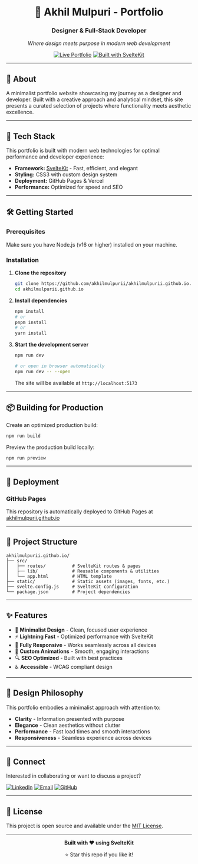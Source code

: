 <div align="center">

# 🎨 Akhil Mulpuri - Portfolio

### Designer & Full-Stack Developer

*Where design meets purpose in modern web development*

[![Live Portfolio](https://img.shields.io/badge/Live-Demo-00C7B7?style=for-the-badge&logo=vercel&logoColor=white)](https://akhilmulpurii.github.io/)
[![Built with SvelteKit](https://img.shields.io/badge/SvelteKit-FF3E00?style=for-the-badge&logo=svelte&logoColor=white)](https://kit.svelte.dev/)

</div>

---

## 📖 About

A minimalist portfolio website showcasing my journey as a designer and developer. Built with a creative approach and analytical mindset, this site presents a curated selection of projects where functionality meets aesthetic excellence.

---

## 🚀 Tech Stack

This portfolio is built with modern web technologies for optimal performance and developer experience:

- **Framework:** [SvelteKit](https://kit.svelte.dev/) - Fast, efficient, and elegant
- **Styling:** CSS3 with custom design system
- **Deployment:** GitHub Pages & Vercel
- **Performance:** Optimized for speed and SEO

---

## 🛠️ Getting Started

### Prerequisites

Make sure you have Node.js (v16 or higher) installed on your machine.

### Installation

1. **Clone the repository**
   ```bash
   git clone https://github.com/akhilmulpurii/akhilmulpurii.github.io.git
   cd akhilmulpurii.github.io
   ```

2. **Install dependencies**
   ```bash
   npm install
   # or
   pnpm install
   # or
   yarn install
   ```

3. **Start the development server**
   ```bash
   npm run dev
   
   # or open in browser automatically
   npm run dev -- --open
   ```

   The site will be available at `http://localhost:5173`

---

## 📦 Building for Production

Create an optimized production build:

```bash
npm run build
```

Preview the production build locally:

```bash
npm run preview
```

---

## 🚢 Deployment

### GitHub Pages

This repository is automatically deployed to GitHub Pages at [akhilmulpurii.github.io](https://akhilmulpurii.github.io/)

---

## 📂 Project Structure

```
akhilmulpurii.github.io/
├── src/
│   ├── routes/          # SvelteKit routes & pages
│   ├── lib/             # Reusable components & utilities
│   └── app.html         # HTML template
├── static/              # Static assets (images, fonts, etc.)
├── svelte.config.js     # SvelteKit configuration
└── package.json         # Project dependencies
```

---

## ✨ Features

- 🎯 **Minimalist Design** - Clean, focused user experience
- ⚡ **Lightning Fast** - Optimized performance with SvelteKit
- 📱 **Fully Responsive** - Works seamlessly across all devices
- 🎨 **Custom Animations** - Smooth, engaging interactions
- 🔍 **SEO Optimized** - Built with best practices
- ♿ **Accessible** - WCAG compliant design

---

## 🎨 Design Philosophy

This portfolio embodies a minimalist approach with attention to:
- **Clarity** - Information presented with purpose
- **Elegance** - Clean aesthetics without clutter
- **Performance** - Fast load times and smooth interactions
- **Responsiveness** - Seamless experience across devices

---

## 🤝 Connect

Interested in collaborating or want to discuss a project?

[![LinkedIn](https://img.shields.io/badge/LinkedIn-Connect-0A66C2?style=for-the-badge&logo=linkedin&logoColor=white)](https://www.linkedin.com/in/samulpuri/)
[![Email](https://img.shields.io/badge/Email-Contact-D14836?style=for-the-badge&logo=gmail&logoColor=white)](mailto:mulpuriakhil@icloud.com)
[![GitHub](https://img.shields.io/badge/GitHub-Follow-181717?style=for-the-badge&logo=github&logoColor=white)](https://github.com/akhilmulpurii)

---

## 📄 License

This project is open source and available under the [MIT License](LICENSE).

---

<div align="center">

**Built with ❤️ using SvelteKit**

⭐ Star this repo if you like it!

</div>
